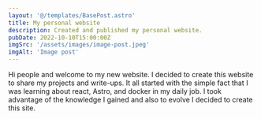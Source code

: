 ```yaml
---
layout: '@/templates/BasePost.astro'
title: My personal website
description: Created and published my personal website.
pubDate: 2022-10-10T15:00:00Z
imgSrc: '/assets/images/image-post.jpeg'
imgAlt: 'Image post'
---
```


Hi people and welcome to my new website. I decided to create this website to share my projects and write-ups. It all started with the simple fact that I was learning about react, Astro, and docker in my daily job. I took advantage of the knowledge I gained and also to evolve I decided to create this site.




